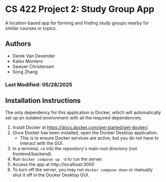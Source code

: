 # CS 422 Project 2: Study Group App
A location-based app for forming and finding study groups nearby for similar courses or topics.

## Authors
- Derek Van Devender
- Kaleo Montero
- Sawyer Christensen
- Song Zhang

### Last Modified: 05/28/2025

## Installation Instructions
The only dependency for this application is Docker, which will automatically set up an isolated environment with all the required dependencies.
1. Install Docker at https://docs.docker.com/get-started/get-docker/.
2. Once Docker has been installed, open the Docker Desktop application.
     - This is to ensure Docker services are active, but you do not have to interact with the GUI.
4. In a terminal, `cd` into the repository's main root directory (not frontend/backend).
5. Run `docker compose up -d` to run the server.
6. Access the app at http://localhost:3000
7. To turn off the server, you may run `docker compose down` or manually shut it off in the Docker Desktop GUI.



